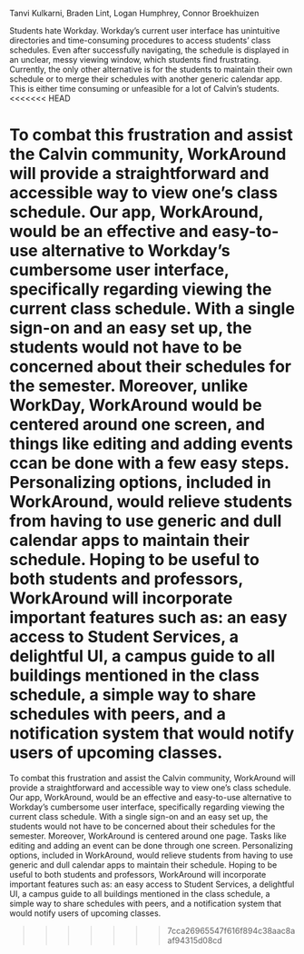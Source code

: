 Tanvi Kulkarni, Braden Lint, Logan Humphrey, Connor Broekhuizen

Students hate Workday. Workday’s current user interface has unintuitive directories and time-consuming procedures to access students’ class schedules. Even after successfully navigating, the schedule is displayed in an unclear, messy viewing window, which students find frustrating. Currently, the only other alternative is for the students to maintain their own schedule or to merge their schedules with another generic calendar app. This is either time consuming or unfeasible for a lot of Calvin’s students.
<<<<<<< HEAD

 To combat this frustration and assist the Calvin community, WorkAround will provide a straightforward and accessible way to view one’s class schedule. Our app, WorkAround, would be an effective and easy-to-use alternative to Workday’s cumbersome user interface, specifically regarding viewing the current class schedule. With a single sign-on and an easy set up, the students would not have to be concerned about their schedules for the semester. Moreover, unlike WorkDay, WorkAround would be centered around one screen, and things like editing and adding events ccan be done with a few easy steps. Personalizing options, included in WorkAround, would relieve students from having to use generic and dull calendar apps to maintain their schedule. Hoping to be useful to both students and professors, WorkAround will incorporate important features such as: an easy access to Student Services, a delightful UI, a campus guide to all buildings mentioned in the class schedule, a simple way to share schedules with peers, and a notification system that would notify users of upcoming classes.
=======
 To combat this frustration and assist the Calvin community, WorkAround will provide a straightforward and accessible way to view one’s class schedule. Our app, WorkAround, would be an effective and easy-to-use alternative to Workday’s cumbersome user interface, specifically regarding viewing the current class schedule. With a single sign-on and an easy set up, the students would not have to be concerned about their schedules for the semester. Moreover, WorkAround is centered around one page. Tasks like editing and adding an event can be done through one screen. Personalizing options, included in WorkAround, would relieve students from having to use generic and dull calendar apps to maintain their schedule. Hoping to be useful to both students and professors, WorkAround will incorporate important features such as: an easy access to Student Services, a delightful UI, a campus guide to all buildings mentioned in the class schedule, a simple way to share schedules with peers, and a notification system that would notify users of upcoming classes. 
>>>>>>> 7cca26965547f616f894c38aac8aaf94315d08cd

